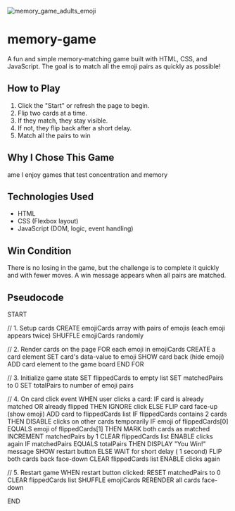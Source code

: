 ![memory_game_adults_emoji](https://github.com/user-attachments/assets/3b9bf3d0-93c7-4068-8fb8-587cf254cba4)
# memory-game
A fun and simple memory-matching game built with HTML, CSS, and JavaScript. The goal is to match all the emoji pairs as quickly as possible!
##  How to Play
1. Click the "Start" or refresh the page to begin.
2. Flip two cards at a time.
3. If they match, they stay visible.
4. If not, they flip back after a short delay.
5. Match all the pairs to win
 ##  Why I Chose This Game 
ame
I enjoy games that test concentration and memory
##  Technologies Used
- HTML
- CSS (Flexbox layout)
- JavaScript (DOM, logic, event handling)
 ## Win Condition
There is no losing in the game, but the challenge is to complete it quickly and with fewer moves. A win message appears when all pairs are matched.
 ## Pseudocode
START

// 1. Setup cards
CREATE emojiCards array with pairs of emojis (each emoji appears twice)
SHUFFLE emojiCards randomly

// 2. Render cards on the page
FOR each emoji in emojiCards
    CREATE a card element
    SET card's data-value to emoji
    SHOW card back (hide emoji)
    ADD card element to the game board
END FOR

// 3. Initialize game state
SET flippedCards to empty list
SET matchedPairs to 0
SET totalPairs to number of emoji pairs

// 4. On card click event
WHEN user clicks a card:
 IF card is already matched OR already flipped THEN
        IGNORE click
    ELSE
        FLIP card face-up (show emoji)
        ADD card to flippedCards list
        IF flippedCards contains 2 cards THEN
         DISABLE clicks on other cards temporarily
         IF emoji of flippedCards[0] EQUALS emoji of flippedCards[1] THEN
          MARK both cards as matched
           INCREMENT matchedPairs by 1
            CLEAR flippedCards list
             ENABLE clicks again
         IF matchedPairs EQUALS totalPairs THEN
             DISPLAY "You Win!" message
               SHOW restart button
            ELSE
                WAIT for short delay ( 1 second)
                FLIP both cards back face-down
                CLEAR flippedCards list
                ENABLE clicks again

// 5. Restart game
WHEN restart button clicked:
    RESET matchedPairs to 0
    CLEAR flippedCards list
    SHUFFLE emojiCards
    RERENDER all cards face-down

END
